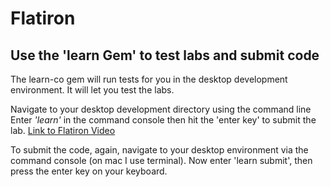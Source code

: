 # Flatiron

## Use the 'learn Gem' to test labs and submit code
The learn-co gem will run tests for you in the desktop development environment. 
It will let you test the labs.  

Navigate to your desktop development directory using the command line
Enter *'learn'* in the command console then hit the 
'enter key' to submit the lab.  [Link to Flatiron Video][1]

To submit the code, again, navigate to your desktop environment via the command console (on mac I use terminal). Now enter 'learn submit', then press the enter key on your keyboard.




[1]:	https://www.youtube.com/watch?v=gHEQa-zfLYU&feature=youtu.be


